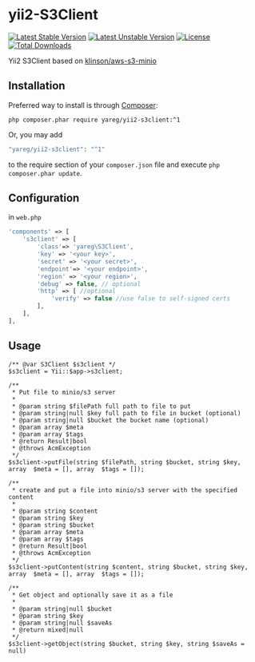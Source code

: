 # yii2-S3Client

[![Latest Stable Version](https://poser.pugx.org/yareg/yii2-s3client/v)](//packagist.org/packages/yareg/yii2-s3client)
[![Latest Unstable Version](https://poser.pugx.org/yareg/yii2-s3client/v/unstable)](//packagist.org/packages/yareg/yii2-s3client)
[![License](https://poser.pugx.org/yareg/yii2-s3client/license)](//packagist.org/packages/yareg/yii2-s3client)
[![Total Downloads](https://poser.pugx.org/yareg/yii2-s3client/downloads)](//packagist.org/packages/yareg/yii2-s3client)

Yii2 S3Client based on [klinson/aws-s3-minio](https://github.com/klinson/aws-s3-minio)

## Installation

Preferred way to install is through [Composer](https://getcomposer.org): 
```shell
php composer.phar require yareg/yii2-s3client:^1
```
Or, you may add

```php
"yareg/yii2-s3client": "^1"
```

to the require section of your `composer.json` file and execute `php composer.phar update`.

## Configuration

in ``web.php``

```php
'components' => [
    's3client' => [
        'class'=> 'yareg\S3Client',
        'key' => '<your key>',
        'secret' => '<your secret>',
        'endpoint'=> '<your endpoint>',
        'region' => '<your region>',
        'debug' => false, // optional
        'http' => [ //optional
            'verify' => false //use false to self-signed certs
        ],
    ],
],
```

## Usage

```
/** @var S3Client $s3client */
$s3client = Yii::$app->s3client;

/**
 * Put file to minio/s3 server
 *
 * @param string $filePath full path to file to put
 * @param string|null $key full path to file in bucket (optional)
 * @param string|null $bucket the bucket name (optional)
 * @param array $meta
 * @param array $tags
 * @return Result|bool
 * @throws AcmException
 */
$s3client->putFile(string $filePath, string $bucket, string $key, array  $meta = [], array  $tags = []);

/**
 * create and put a file into minio/s3 server with the specified content
 *
 * @param string $content
 * @param string $key
 * @param string $bucket
 * @param array $meta
 * @param array $tags
 * @return Result|bool
 * @throws AcmException
 */
$s3client->putContent(string $content, string $bucket, string $key, array  $meta = [], array  $tags = []);

/**
 * Get object and optionally save it as a file
 *
 * @param string|null $bucket
 * @param string $key
 * @param string|null $saveAs
 * @return mixed|null
 */
$s3client->getObject(string $bucket, string $key, string $saveAs = null)
```